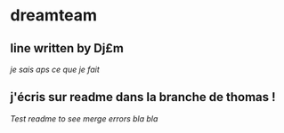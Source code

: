 # dreamteam
## line written by Dj£m
*je sais aps ce que je fait*
## j'écris sur readme dans la branche de thomas !
*Test readme to see merge errors*
*bla bla*

